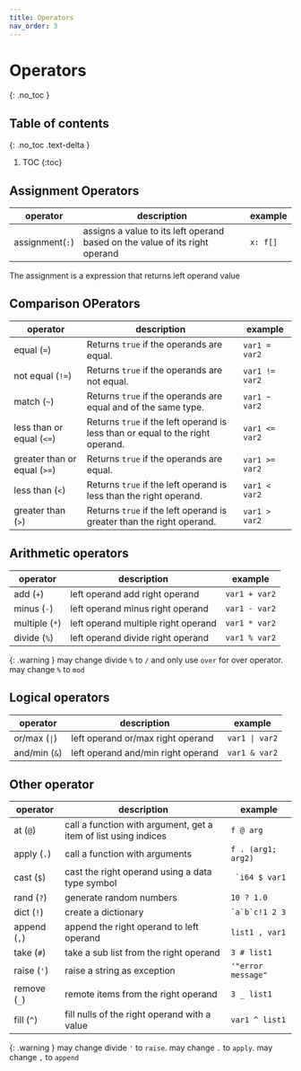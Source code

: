 ```yaml
---
title: Operators
nav_order: 3
---
```


<!-- prettier-ignore-start -->

# Operators
{: .no_toc }

## Table of contents
{: .no_toc .text-delta }

1. TOC
{:toc}

<!-- prettier-ignore-end -->

## Assignment Operators

| operator        | description                                                                 | example  |
| --------------- | --------------------------------------------------------------------------- | -------- |
| assignment(`:`) | assigns a value to its left operand based on the value of its right operand | `x: f[]` |

The assignment is a expression that returns left operand value

## Comparison OPerators

| operator                     | description                                                                    | example        |
| ---------------------------- | ------------------------------------------------------------------------------ | -------------- |
| equal (`=`)                  | Returns `true` if the operands are equal.                                      | `var1 = var2`  |
| not equal (`!=`)             | Returns `true` if the operands are not equal.                                  | `var1 != var2` |
| match (`~`)                  | Returns `true` if the operands are equal and of the same type.                 | `var1 ~ var2`  |
| less than or equal (`<=`)    | Returns `true` if the left operand is less than or equal to the right operand. | `var1 <= var2` |
| greater than or equal (`>=`) | Returns `true` if the operands are equal.                                      | `var1 >= var2` |
| less than (`<`)              | Returns `true` if the left operand is less than the right operand.             | `var1 < var2`  |
| greater than (`>`)           | Returns `true` if the left operand is greater than the right operand.          | `var1 > var2`  |

## Arithmetic operators

| operator       | description                         | example       |
| -------------- | ----------------------------------- | ------------- |
| add (`+`)      | left operand add right operand      | `var1 + var2` |
| minus (`-`)    | left operand minus right operand    | `var1 - var2` |
| multiple (`*`) | left operand multiple right operand | `var1 * var2` |
| divide (`%`)   | left operand divide right operand   | `var1 % var2` |

{: .warning }
may change divide `%` to `/` and only use `over` for over operator. may change `%` to `mod`

## Logical operators

| operator                     | description                        | example                       |
| ---------------------------- | ---------------------------------- | ----------------------------- |
| or/max (<code>&#124;</code>) | left operand or/max right operand  | <code>var1 &#124; var2</code> |
| and/min (`&`)                | left operand and/min right operand | `var1 & var2`                 |

## Other operator

| operator     | description                                                     | example            |
| ------------ | --------------------------------------------------------------- | ------------------ |
| at (`@`)     | call a function with argument, get a item of list using indices | `f @ arg`          |
| apply (`.`)  | call a function with arguments                                  | `f . (arg1; arg2)` |
| cast (`$`)   | cast the right operand using a data type symbol                 | `` `i64 $ var1``   |
| rand (`?`)   | generate random numbers                                         | `10 ? 1.0`         |
| dict (`!`)   | create a dictionary                                             | `` `a`b`c!1 2 3 `` |
| append (`,`) | append the right operand to left operand                        | `list1 , var1`     |
| take (`#`)   | take a sub list from the right operand                          | `3 # list1`        |
| raise (`'`)  | raise a string as exception                                     | `'"error message"` |
| remove (`_`) | remote items from the right operand                             | `3 _ list1`        |
| fill (`^`)   | fill nulls of the right operand with a value                    | `var1 ^ list1`     |

{: .warning }
may change divide `'` to `raise`. may change `.` to `apply`. may change `,` to `append`
